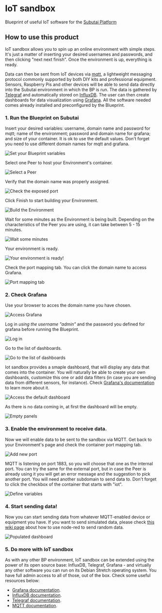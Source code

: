 # IoT sandbox

Blueprint of useful IoT software for the [Subutai Platform](https://subutai.io) 

## How to use this product

IoT sandbox allows you to spin up an online environment with simple steps. It's just a matter of inserting your desired usernames and passwords, and then clicking "next next finish".  Once the environment is up, everything is ready.

Data can then be sent from IoT devices via [mqtt](https://en.wikipedia.org/wiki/MQTT), a lightweight messaging protocol commonly supported by both DIY kits and professional equipment. Sensors, Raspberry Pis and other devices will be able to send data directly into the Subutai environment in which the BP is run. The data is gathered by [Telegraf](https://www.influxdata.com/time-series-platform/telegraf/) and automatically stored on [InfluxDB](https://www.influxdata.com/time-series-platform/influxdb/). The user can then create dashboards for data visualization using [Grafana](http://grafana.org/). All the software needed comes already installed and preconfigured by the Blueprint.

### 1. Run the Blueprint on Subutai

Insert your desired variables: username, domain name and password for mqtt; name of the environment; password and domain name for grafana; and size of your container. It is ok to use the default values. Don't forget you need to use different domain names for mqtt and grafana.

![Set your Blueprint variables](https://github.com/subutai-blueprints/iot-sandbox/raw/master/docs/BP-02.png)

Select one Peer to host your Environment's container.

![Select a Peer](https://github.com/subutai-blueprints/iot-sandbox/raw/master/docs/BP-03.png)

Verify that the domain name was properly assigned.

![Check the exposed port](https://github.com/subutai-blueprints/iot-sandbox/raw/master/docs/BP-04.png)

Click Finish to start building your Environment.

![Build the Environment](https://github.com/subutai-blueprints/iot-sandbox/raw/master/docs/BP-05.png)

Wait for some minutes as the Environment is being built. Depending on the characteristics of the Peer you are using, it can take between 5 - 15 minutes.

![Wait some minutes](https://github.com/subutai-blueprints/iot-sandbox/raw/master/docs/BP-06.png)

Your environment is ready.

![Your environment is ready!](https://github.com/subutai-blueprints/iot-sandbox/raw/master/docs/BP-07.png)

Check the port mapping tab. You can click the domain name to access Grafana.

![Port mapping tab](https://github.com/subutai-blueprints/iot-sandbox/raw/master/docs/BP-08.png)

### 2. Check Grafana

Use your browser to acces the domain name you have chosen.

![Access Grafana](https://github.com/subutai-blueprints/iot-sandbox/raw/master/docs/BP-09.png)

Log in *using the username "admin"* and the password you defined for grafana before running the Blueprint.

![Log in](https://github.com/subutai-blueprints/iot-sandbox/raw/master/docs/BP-10.png)

Go to the list of dashboards. 

![Go to the list of dashboards](https://github.com/subutai-blueprints/iot-sandbox/raw/master/docs/BP-11.png)

Iot sandbox provides a smaple dashboard, that will display any data that comes into the container. You will naturally be able to create your own dashboards, customize this one or add data filters (in case you are sending data from different sensors, for instance). Check [Grafana's documentation](http://docs.grafana.org/) to learn more about it.

![Access the default dashboard](https://github.com/subutai-blueprints/iot-sandbox/raw/master/docs/BP-12.png)

As there is no data coming in, at first the dashboard will be empty.

![Empty panels](https://github.com/subutai-blueprints/iot-sandbox/raw/master/docs/BP-13.png)


### 3. Enable the environment to receive data. 

Now we will enable data to be sent to the sandbox via MQTT. Get back to your Environment's page and check the container port mapping tab.

![Add new port](https://github.com/subutai-blueprints/iot-sandbox/raw/master/docs/BP-14.png)

MQTT is listening on port 1883, so you will choose that one as the internal port. You can try the same for the external port, but in case the Peer is already using it you will get an error message and the suggestion to pick another port. You will need another subdomain to send data to. Don't forget to click the checkbox of the container that starts with "iot". 

![Define variables](https://github.com/subutai-blueprints/iot-sandbox/raw/master/docs/BP-15.png)

### 4. Start sending data!

Now you can start sending data from whatever MQTT-enabled device or equipment you have. If you want to send simulated data, please check [this wiki page](https://github.com/subutai-blueprints/iot-sandbox/wiki/Testing-this-BP) about how to use node-red to send random data.

![Populated dashboard](https://github.com/subutai-blueprints/iot-sandbox/raw/master/docs/BP-16.png)

### 5. Do more with IoT sandbox

As with any other BP environment, IoT sandbox can be extended using the power of its open source base: InfluxDB, Telegraf, Grafana - and virtually any other software you can run on its Debian Stretch operating system. You have full admin access to all of those, out of the box. Check some useful resources below:

- [Grafana documentation](http://docs.grafana.org/).
- [InfluxDB documentation](https://docs.influxdata.com/influxdb/v1.6/).
- [Telegraf documentation](https://docs.influxdata.com/telegraf/v1.7/).
- [MQTT documentation](http://mqtt.org/documentation).
